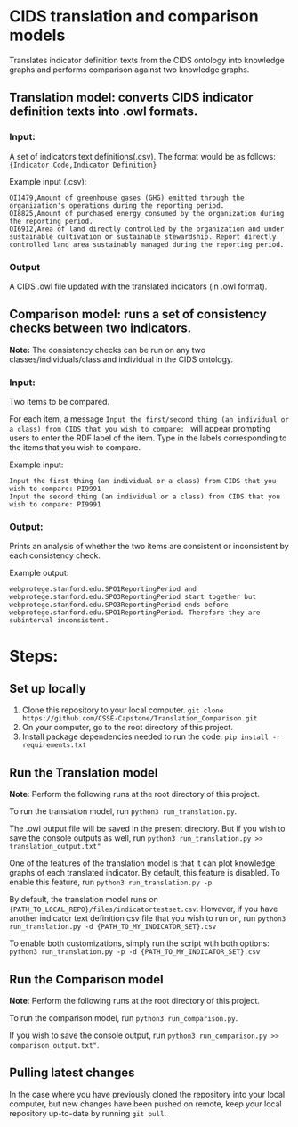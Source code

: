 # CIDS translation and comparison models
Translates indicator definition texts from the CIDS ontology into knowledge graphs and performs comparison against two knowledge graphs. 
## Translation model: converts CIDS indicator definition texts into .owl formats.
### Input:
A set of indicators text definitions(.csv). The format would be as follows:
`{Indicator Code,Indicator Definition}`

Example input (.csv):
```
OI1479,Amount of greenhouse gases (GHG) emitted through the organization's operations during the reporting period.
OI8825,Amount of purchased energy consumed by the organization during the reporting period.
OI6912,Area of land directly controlled by the organization and under sustainable cultivation or sustainable stewardship. Report directly controlled land area sustainably managed during the reporting period.
```

### Output
A CIDS .owl file updated with the translated indicators (in .owl format).

## Comparison model: runs a set of consistency checks between two indicators. 
**Note:** The consistency checks can be run on any two classes/individuals/class and individual in the CIDS ontology.

### Input:
Two items to be compared.

For each item, a message `Input the first/second thing (an individual or a class) from CIDS that you wish to compare: ` will appear prompting users to enter the RDF label of the item. Type in the labels corresponding to the items that you wish to compare.

Example input:
```
Input the first thing (an individual or a class) from CIDS that you wish to compare: PI9991
Input the second thing (an individual or a class) from CIDS that you wish to compare: PI9991
```
### Output:
Prints an analysis of whether the two items are consistent or inconsistent by each consistency check.

Example output:

```
webprotege.stanford.edu.SPO1ReportingPeriod and  webprotege.stanford.edu.SPO3ReportingPeriod start together but  webprotege.stanford.edu.SPO3ReportingPeriod ends before webprotege.stanford.edu.SPO1ReportingPeriod. Therefore they are subinterval inconsistent.
```

# Steps:
## Set up locally
1. Clone this repository to your local computer. `git clone https://github.com/CSSE-Capstone/Translation_Comparison.git`
2. On your computer, go to the root directory of this project. 
3. Install package dependencies needed to run the code: `pip install -r requirements.txt` 
## Run the Translation model
**Note**: Perform the following runs at the root directory of this project.

To run the translation model, run `python3 run_translation.py`.

The .owl output file will be saved in the present directory. But if you wish to save the console outputs as well, run `python3 run_translation.py >> translation_output.txt"`

One of the features of the translation model is that it can plot knowledge graphs of each translated indicator. By default, this feature is disabled. To enable this feature, run `python3 run_translation.py -p`.

By default, the translation model runs on `{PATH_TO_LOCAL_REPO}/files/indicatortestset.csv`. However, if you have another indicator text definition csv file that you wish to run on, run `python3 run_translation.py -d {PATH_TO_MY_INDICATOR_SET}.csv`

To enable both customizations, simply run the script wtih both options: `python3 run_translation.py -p -d {PATH_TO_MY_INDICATOR_SET}.csv`

## Run the Comparison model
**Note**: Perform the following runs at the root directory of this project.

To run the comparison model, run `python3 run_comparison.py`.

If you wish to save the console output, run `python3 run_comparison.py >> comparison_output.txt"`.

## Pulling latest changes
In the case where you have previously cloned the repository into your local computer, but new changes have been pushed on remote, keep your local repository up-to-date by running `git pull`.
